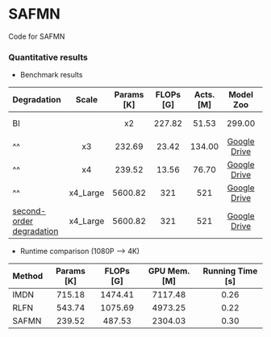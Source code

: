 # SAFMN
Code for SAFMN

### Quantitative results 
  - Benchmark results 

| Degradation | Scale | Params [K] | FLOPs [G] | Acts. [M] | Model Zoo| Visual Results| 
| :----- | :-----: | :-----: | :-----: |:-----: |:-----: |:-----: |
| BI || x2 | 227.82 | 51.53 | 299.00| [Google Drive]() | [Google Drive]() ||
| ^^ | x3 | 232.69 | 23.42 | 134.00| [Google Drive]() | ^^ |
| ^^ | x4 | 239.52 | 13.56 | 76.70 | [Google Drive]() | ^^ |
| ^^ | x4_Large | 5600.82 | 321 | 521 | [Google Drive]() | ^^ |
| [second-order degradation](https://github.com/xinntao/Real-ESRGAN) | x4_Large | 5600.82 | 321 | 521 | [Google Drive]() | ^^ |

- Runtime comparison (1080P --> 4K)

| Method | Params [K] | FLOPs [G] | GPU Mem. [M] | Running Time [s]|
| :----- | :-----: | :-----: | :-----: |:-----: |
| IMDN | 715.18 | 1474.41| 7117.48 | 0.26 |
| RLFN | 543.74 | 1075.69| 4973.25 | 0.22 |
| SAFMN| 239.52 | 487.53 | 2304.03 | 0.30 |

